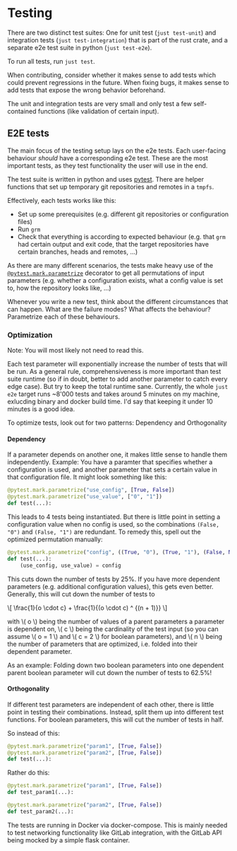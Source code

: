 # Testing

There are two distinct test suites: One for unit test (`just test-unit`) and
integration tests (`just test-integration`) that is part of the rust crate, and
a separate e2e test suite in python (`just test-e2e`).

To run all tests, run `just test`.

When contributing, consider whether it makes sense to add tests which could
prevent regressions in the future. When fixing bugs, it makes sense to add tests
that expose the wrong behavior beforehand.

The unit and integration tests are very small and only test a few self-contained
functions (like validation of certain input).

## E2E tests

The main focus of the testing setup lays on the e2e tests. Each user-facing
behaviour *should* have a corresponding e2e test. These are the most important
tests, as they test functionality the user will use in the end.

The test suite is written in python and uses
[pytest](https://docs.pytest.org/en/stable/). There are helper functions that
set up temporary git repositories and remotes in a `tmpfs`.

Effectively, each tests works like this:

* Set up some prerequisites (e.g. different git repositories or configuration
  files)
* Run `grm`
* Check that everything is according to expected behaviour (e.g. that `grm` had
  certain output and exit code, that the target repositories have certain
  branches, heads and remotes, ...)

As there are many different scenarios, the tests make heavy use of the
[`@pytest.mark.parametrize`](https://docs.pytest.org/en/stable/how-to/parametrize.html#pytest-mark-parametrize)
decorator to get all permutations of input parameters (e.g. whether a
configuration exists, what a config value is set to, how the repository looks
like, ...)

Whenever you write a new test, think about the different circumstances that can
happen. What are the failure modes? What affects the behaviour? Parametrize each
of these behaviours.

### Optimization

Note: You will most likely not need to read this.

Each test parameter will exponentially increase the number of tests that will be
run. As a general rule, comprehensiveness is more important than test suite
runtime (so if in doubt, better to add another parameter to catch every edge
case). But try to keep the total runtime sane. Currently, the whole `just e2e`
target runs ~8'000 tests and takes around 5 minutes on my machine, exlucding
binary and docker build time. I'd say that keeping it under 10 minutes is a good
idea.

To optimize tests, look out for two patterns: Dependency and Orthogonality

#### Dependency

If a parameter depends on another one, it makes little sense to handle them
independently. Example: You have a paramter that specifies whether a
configuration is used, and another parameter that sets a certain value in that
configuration file. It might look something like this:

```python
@pytest.mark.parametrize("use_config", [True, False])
@pytest.mark.parametrize("use_value", ["0", "1"])
def test(...):
```

This leads to 4 tests being instantiated. But there is little point in setting a
configuration value when no config is used, so the combinations `(False, "0")`
and `(False, "1")` are redundant. To remedy this, spell out the optimized
permutation manually:

```python
@pytest.mark.parametrize("config", ((True, "0"), (True, "1"), (False, None)))
def test(...):
    (use_config, use_value) = config
```

This cuts down the number of tests by 25%. If you have more dependent parameters
(e.g. additional configuration values), this gets even better.  Generally, this
will cut down the number of tests to

\\[ \frac{1}{o \cdot c} + \frac{1}{(o \cdot c) ^ {(n + 1)}} \\]

with \\( o \\) being the number of values of a parent parameters a parameter is
dependent on, \\( c \\) being the cardinality of the test input (so you can
assume \\( o = 1 \\) and \\( c = 2 \\) for boolean parameters), and \\( n \\)
being the number of parameters that are optimized, i.e. folded into their
dependent parameter.

As an example: Folding down two boolean parameters into one dependent parent
boolean parameter will cut down the number of tests to 62.5%!

#### Orthogonality

If different test parameters are independent of each other, there is little
point in testing their combinations. Instead, split them up into different test
functions. For boolean parameters, this will cut the number of tests in half.

So instead of this:

```python
@pytest.mark.parametrize("param1", [True, False])
@pytest.mark.parametrize("param2", [True, False])
def test(...):
```

Rather do this:

```python
@pytest.mark.parametrize("param1", [True, False])
def test_param1(...):

@pytest.mark.parametrize("param2", [True, False])
def test_param2(...):
```

The tests are running in Docker via docker-compose. This is mainly needed to
test networking functionality like GitLab integration, with the GitLab API being
mocked by a simple flask container.
